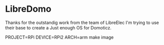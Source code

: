 # LibreDomo

Thanks for the outstandig work from the team of LibreElec I'm trying to use their base to create a Just enough OS for Domoticz.

PROJECT=RPi DEVICE=RPi2 ARCH=arm make image
